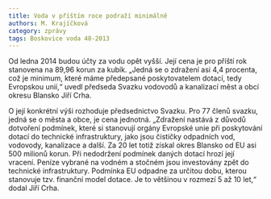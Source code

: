 ```yaml
---
title: Voda v příštím roce podraží minimálně
authors: M. Krajíčková
category: zprávy
tags: Boskovice voda 48-2013
---
```


Od ledna 2014 budou účty za vodu opět vyšší. Její cena je pro příští rok stanovena na 89,96 korun za kubík. „Jedná se o zdražení asi 4,4 procenta, což je minimum, které máme předepsané poskytovatelem dotací, tedy Evropskou unií,“ uvedl předseda Svazku vodovodů a kanalizací měst a obcí okresu Blansko Jiří Crha.

O její konkrétní výši rozhoduje předsednictvo Svazku. Pro 77 členů svazku, jedná se o města a obce, je cena jednotná. „Zdražení nastává z důvodů dotvoření podmínek, které si stanovují orgány Evropské unie při poskytování dotací do technické infrastruktury, jako jsou čističky odpadních vod, vodovody, kanalizace a další. Za 20 let totiž získal okres Blansko od EU asi 500 milionů korun. Při nedodržení podmínek daných dotací hrozí její vracení. Peníze vybrané na vodném a stočném jsou investovány zpět do technické infrastruktury. Podmínka EU odpadne za určitou dobu, kterou stanovuje tzv. finanční model dotace. Je to většinou v rozmezí 5 až 10 let,“ dodal Jiří Crha.
